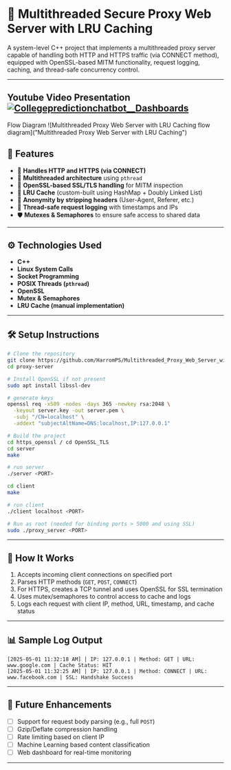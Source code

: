 # 🔐 Multithreaded Secure Proxy Web Server with LRU Caching

A system-level C++ project that implements a multithreaded proxy server capable of handling both HTTP and HTTPS traffic (via CONNECT method), equipped with OpenSSL-based MITM functionality, request logging, caching, and thread-safe concurrency control.

---
Youtube Video Presentation
[![Collegepredictionchatbot__Dashboards](https://github.com/user-attachments/assets/3e058efa-76d5-4f8c-9fa7-258dfe547832)](https://youtu.be/38FPKqS5gmk?feature=shared)
---

Flow Diagram
![Multithreaded Proxy Web Server with LRU Caching flow diagram]("Multithreaded Proxy Web Server with LRU Caching")

## 🚀 Features

- 🔄 **Handles HTTP and HTTPS (via CONNECT)**
- 🧵 **Multithreaded architecture** using `pthread`
- 🔐 **OpenSSL-based SSL/TLS handling** for MITM inspection
- 🧠 **LRU Cache** (custom-built using HashMap + Doubly Linked List)
- 🧹 **Anonymity by stripping headers** (User-Agent, Referer, etc.)
- 🧾 **Thread-safe request logging** with timestamps and IPs
- 🛡️ **Mutexes & Semaphores** to ensure safe access to shared data

---

## ⚙️ Technologies Used

- **C++**
- **Linux System Calls**
- **Socket Programming**
- **POSIX Threads (`pthread`)**
- **OpenSSL**
- **Mutex & Semaphores**
- **LRU Cache (manual implementation)**

---

## 🛠️ Setup Instructions

```bash
# Clone the repository
git clone https://github.com/HarromPS/Multithreaded_Proxy_Web_Server_with_LRU_Caching/
cd proxy-server

# Install OpenSSL if not present
sudo apt install libssl-dev

# generate keys 
openssl req -x509 -nodes -days 365 -newkey rsa:2048 \
  -keyout server.key -out server.pem \
  -subj "/CN=localhost" \
  -addext "subjectAltName=DNS:localhost,IP:127.0.0.1"

# Build the project
cd https_openssl / cd OpenSSL_TLS
cd server 
make

# run server
./server <PORT>

cd client
make

# run client 
./client localhost <PORT>

# Run as root (needed for binding ports > 5000 and using SSL)
sudo ./proxy_server <PORT>
````

---

## 📌 How It Works

1. Accepts incoming client connections on specified port
2. Parses HTTP methods (`GET`, `POST`, `CONNECT`)
3. For HTTPS, creates a TCP tunnel and uses OpenSSL for SSL termination
4. Uses mutex/semaphores to control access to cache and logs
5. Logs each request with client IP, method, URL, timestamp, and cache status

---

## 📊 Sample Log Output

```
[2025-05-01 11:32:18 AM] | IP: 127.0.0.1 | Method: GET | URL: www.google.com | Cache Status: HIT
[2025-05-01 11:32:25 AM] | IP: 127.0.0.1 | Method: CONNECT | URL: www.facebook.com | SSL: Handshake Success
```

---

## 🔮 Future Enhancements

* [ ] Support for request body parsing (e.g., full `POST`)
* [ ] Gzip/Deflate compression handling
* [ ] Rate limiting based on client IP
* [ ] Machine Learning based content classification
* [ ] Web dashboard for real-time monitoring

---
